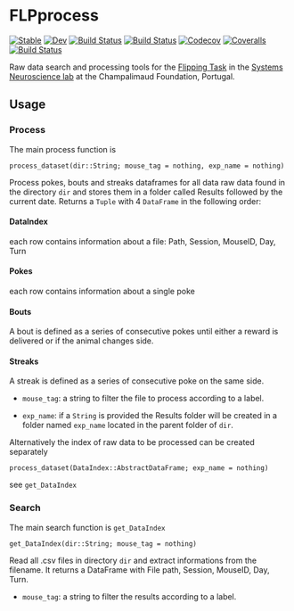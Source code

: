 # FLPprocess

[![Stable](https://img.shields.io/badge/docs-stable-blue.svg)](https://DarioSarra.github.io/FLPprocess.jl/stable)
[![Dev](https://img.shields.io/badge/docs-dev-blue.svg)](https://DarioSarra.github.io/FLPprocess.jl/dev)
[![Build Status](https://travis-ci.com/DarioSarra/FLPprocess.jl.svg?branch=master)](https://travis-ci.com/DarioSarra/FLPprocess.jl)
[![Build Status](https://ci.appveyor.com/api/projects/status/github/DarioSarra/FLPprocess.jl?svg=true)](https://ci.appveyor.com/project/DarioSarra/FLPprocess-jl)
[![Codecov](https://codecov.io/gh/DarioSarra/FLPprocess.jl/branch/master/graph/badge.svg)](https://codecov.io/gh/DarioSarra/FLPprocess.jl)
[![Coveralls](https://coveralls.io/repos/github/DarioSarra/FLPprocess.jl/badge.svg?branch=master)](https://coveralls.io/github/DarioSarra/FLPprocess.jl?branch=master)
[![Build Status](https://api.cirrus-ci.com/github/DarioSarra/FLPprocess.jl.svg)](https://cirrus-ci.com/github/DarioSarra/FLPprocess.jl)

Raw data search and processing tools for the [Flipping Task](https://doi.org/10.1016/j.neuron.2020.01.017) in the [Systems Neuroscience lab](https://www.fchampalimaud.org/researchfc/groups/grupo-systems-neuroscience) at the Champalimaud Foundation, Portugal.

## Usage

### Process
The main process function is

```
process_dataset(dir::String; mouse_tag = nothing, exp_name = nothing)
```

Process pokes, bouts and streaks dataframes for all data raw data found in the
directory `dir` and stores them in a folder called Results followed by the
current date. Returns a `Tuple` with 4 `DataFrame` in the following order:
#### DataIndex
each row contains information about a file: Path, Session, MouseID, Day, Turn
#### Pokes
each row contains information about a single poke
#### Bouts
A bout is defined as a series of consecutive pokes until either a reward is
delivered or if the animal changes side.
#### Streaks
A streak is defined as a series of consecutive poke on the same side.

* `mouse_tag`: a string to filter the file to process according to a label.

* `exp_name`: if a `String` is provided the Results folder will be created
in a folder named `exp_name` located in the parent folder of `dir`.

Alternatively the index of raw data to be processed can be created separately
```
process_dataset(DataIndex::AbstractDataFrame; exp_name = nothing)
```
see `get_DataIndex`

### Search
The main search function is `get_DataIndex`

```
get_DataIndex(dir::String; mouse_tag = nothing)
```
Read all .csv files in directory `dir` and extract informations from the
filename.
It returns a DataFrame with File path, Session, MouseID, Day, Turn.


* `mouse_tag`: a string to filter the results according to a label.
